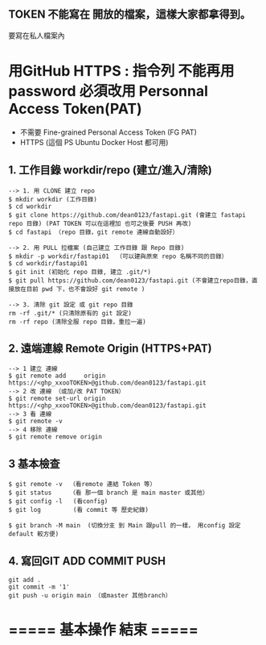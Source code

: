 
## TOKEN 不能寫在 開放的檔案，這樣大家都拿得到。 
要寫在私人檔案內




# 用GitHub HTTPS : 指令列 不能再用 password 必須改用 Personnal Access Token(PAT)
- 不需要 Fine-grained Personal Access Token (FG PAT)
- HTTPS (這個 PS Ubuntu Docker Host 都可用)


## 1. 工作目錄 workdir/repo (建立/進入/清除)
```git
--> 1. 用 CLONE 建立 repo 
$ mkdir workdir (工作目錄)
$ cd workdir
$ git clone https://github.com/dean0123/fastapi.git (會建立 fastapi repo 目錄) (PAT TOKEN 可以在這裡加 也可之後要 PUSH 再改)
$ cd fastapi （repo 目錄，git remote 連線自動設好）

--> 2. 用 PULL 拉檔案 (自己建立 工作目錄 跟 Repo 目錄)
$ mkdir -p workdir/fastapi01  （可以建與原來 repo 名稱不同的目錄）
$ cd workdir/fastapi01
$ git init (初始化 repo 目錄, 建立 .git/*)
$ git pull https://github.com/dean0123/fastapi.git (不會建立repo目錄，直接放在目前 pwd 下，也不會設好 git remote )
 
--> 3. 清除 git 設定 或 git repo 目錄
rm -rf .git/* (只清除原有的 git 設定)
rm -rf repo (清除全服 repo 目錄，重拉一遍)

```

## 2. 遠端連線 Remote Origin (HTTPS+PAT)
```
--> 1 建立 連線  
$ git remote add     origin https://<ghp_xxooTOKEN>@github.com/dean0123/fastapi.git
--> 2 改 連線 （或加/改 PAT TOKEN）
$ git remote set-url origin https://<ghp_xxooTOKEN>@github.com/dean0123/fastapi.git
--> 3 看 連線
$ git remote -v
--> 4 移除 連線
$ git remote remove origin
```


## 3 基本檢查
```
$ git remote -v  （看remote 連結 Token 等）
$ git status     （看 那一個 branch 是 main master 或其他）
$ git config -l   (看config)
$ git log         (看 commit 等 歷史紀錄)

$ git branch -M main  (切換分支 到 Main 跟pull 的一樣， 用config 設定 default 較方便)
```

## 4. 寫回GIT ADD COMMIT PUSH 
```
git add .
git commit -m '1'
git push -u origin main （或master 其他branch）
```

# ===== 基本操作 結束 =====

